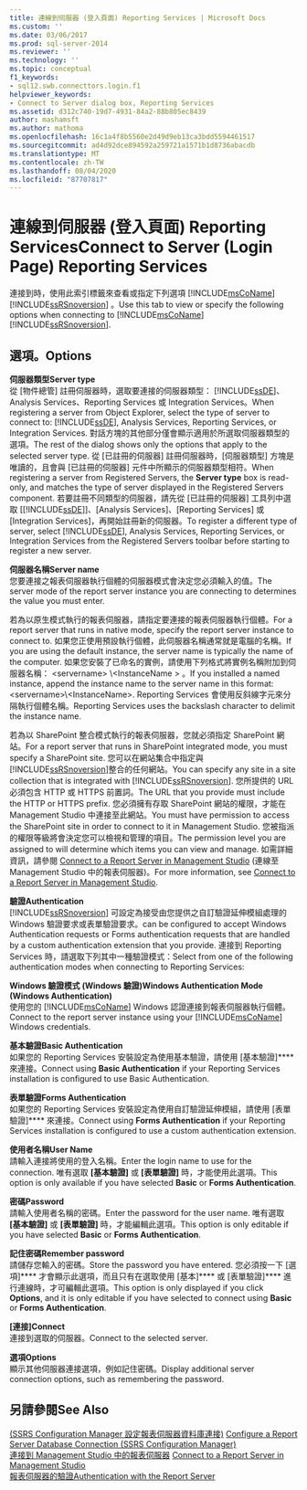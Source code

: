 ```yaml
---
title: 連線到伺服器 (登入頁面) Reporting Services | Microsoft Docs
ms.custom: ''
ms.date: 03/06/2017
ms.prod: sql-server-2014
ms.reviewer: ''
ms.technology: ''
ms.topic: conceptual
f1_keywords:
- sql12.swb.connecttors.login.f1
helpviewer_keywords:
- Connect to Server dialog box, Reporting Services
ms.assetid: d312c740-19d7-4931-84a2-88b805ec8439
author: mashamsft
ms.author: mathoma
ms.openlocfilehash: 16c1a4f8b5560e2d49d9eb13ca3bdd5594461517
ms.sourcegitcommit: ad4d92dce894592a259721a1571b1d8736abacdb
ms.translationtype: MT
ms.contentlocale: zh-TW
ms.lasthandoff: 08/04/2020
ms.locfileid: "87707817"
---
```

# <a name="connect-to-server-login-page-reporting-services"></a><span data-ttu-id="5adf6-102">連線到伺服器 (登入頁面) Reporting Services</span><span class="sxs-lookup"><span data-stu-id="5adf6-102">Connect to Server (Login Page) Reporting Services</span></span>
  <span data-ttu-id="5adf6-103">連接到時，使用此索引標籤來查看或指定下列選項 [!INCLUDE[msCoName](../includes/msconame-md.md)] [!INCLUDE[ssRSnoversion](../includes/ssrsnoversion-md.md)] 。</span><span class="sxs-lookup"><span data-stu-id="5adf6-103">Use this tab to view or specify the following options when connecting to [!INCLUDE[msCoName](../includes/msconame-md.md)] [!INCLUDE[ssRSnoversion](../includes/ssrsnoversion-md.md)].</span></span>  
  
## <a name="options"></a><span data-ttu-id="5adf6-104">選項。</span><span class="sxs-lookup"><span data-stu-id="5adf6-104">Options</span></span>  
 <span data-ttu-id="5adf6-105">**伺服器類型**</span><span class="sxs-lookup"><span data-stu-id="5adf6-105">**Server type**</span></span>  
 <span data-ttu-id="5adf6-106">從 [物件總管] 註冊伺服器時，選取要連接的伺服器類型： [!INCLUDE[ssDE](../includes/ssde-md.md)]、Analysis Services、Reporting Services 或 Integration Services。</span><span class="sxs-lookup"><span data-stu-id="5adf6-106">When registering a server from Object Explorer, select the type of server to connect to: [!INCLUDE[ssDE](../includes/ssde-md.md)], Analysis Services, Reporting Services, or Integration Services.</span></span> <span data-ttu-id="5adf6-107">對話方塊的其他部分僅會顯示適用於所選取伺服器類型的選項。</span><span class="sxs-lookup"><span data-stu-id="5adf6-107">The rest of the dialog shows only the options that apply to the selected server type.</span></span> <span data-ttu-id="5adf6-108">從 [已註冊的伺服器] 註冊伺服器時，[伺服器類型]  方塊是唯讀的，且會與 [已註冊的伺服器] 元件中所顯示的伺服器類型相符。</span><span class="sxs-lookup"><span data-stu-id="5adf6-108">When registering a server from Registered Servers, the **Server type** box is read-only, and matches the type of server displayed in the Registered Servers component.</span></span> <span data-ttu-id="5adf6-109">若要註冊不同類型的伺服器，請先從 [已註冊的伺服器] 工具列中選取 [[!INCLUDE[ssDE](../includes/ssde-md.md)]]、[Analysis Services]、[Reporting Services] 或 [Integration Services]，再開始註冊新的伺服器。</span><span class="sxs-lookup"><span data-stu-id="5adf6-109">To register a different type of server, select [!INCLUDE[ssDE](../includes/ssde-md.md)], Analysis Services, Reporting Services, or Integration Services from the Registered Servers toolbar before starting to register a new server.</span></span>  
  
 <span data-ttu-id="5adf6-110">**伺服器名稱**</span><span class="sxs-lookup"><span data-stu-id="5adf6-110">**Server name**</span></span>  
 <span data-ttu-id="5adf6-111">您要連接之報表伺服器執行個體的伺服器模式會決定您必須輸入的值。</span><span class="sxs-lookup"><span data-stu-id="5adf6-111">The server mode of the report server instance you are connecting to determines the value you must enter.</span></span>  
  
 <span data-ttu-id="5adf6-112">若為以原生模式執行的報表伺服器，請指定要連接的報表伺服器執行個體。</span><span class="sxs-lookup"><span data-stu-id="5adf6-112">For a report server that runs in native mode, specify the report server instance to connect to.</span></span> <span data-ttu-id="5adf6-113">如果您正使用預設執行個體，此伺服器名稱通常就是電腦的名稱。</span><span class="sxs-lookup"><span data-stu-id="5adf6-113">If you are using the default instance, the server name is typically the name of the computer.</span></span> <span data-ttu-id="5adf6-114">如果您安裝了已命名的實例，請使用下列格式將實例名稱附加到伺服器名稱： \<servername> \\<InstanceName \> 。</span><span class="sxs-lookup"><span data-stu-id="5adf6-114">If you installed a named instance, append the instance name to the server name in this format: \<servername>\\<InstanceName\>.</span></span> <span data-ttu-id="5adf6-115">Reporting Services 會使用反斜線字元來分隔執行個體名稱。</span><span class="sxs-lookup"><span data-stu-id="5adf6-115">Reporting Services uses the backslash character to delimit the instance name.</span></span>  
  
 <span data-ttu-id="5adf6-116">若為以 SharePoint 整合模式執行的報表伺服器，您就必須指定 SharePoint 網站。</span><span class="sxs-lookup"><span data-stu-id="5adf6-116">For a report server that runs in SharePoint integrated mode, you must specify a SharePoint site.</span></span> <span data-ttu-id="5adf6-117">您可以在網站集合中指定與 [!INCLUDE[ssRSnoversion](../includes/ssrsnoversion-md.md)]整合的任何網站。</span><span class="sxs-lookup"><span data-stu-id="5adf6-117">You can specify any site in a site collection that is integrated with [!INCLUDE[ssRSnoversion](../includes/ssrsnoversion-md.md)].</span></span> <span data-ttu-id="5adf6-118">您所提供的 URL 必須包含 HTTP 或 HTTPS 前置詞。</span><span class="sxs-lookup"><span data-stu-id="5adf6-118">The URL that you provide must include the HTTP or HTTPS prefix.</span></span> <span data-ttu-id="5adf6-119">您必須擁有存取 SharePoint 網站的權限，才能在 Management Studio 中連接至此網站。</span><span class="sxs-lookup"><span data-stu-id="5adf6-119">You must have permission to access the SharePoint site in order to connect to it in Management Studio.</span></span> <span data-ttu-id="5adf6-120">您被指派的權限等級將會決定您可以檢視和管理的項目。</span><span class="sxs-lookup"><span data-stu-id="5adf6-120">The permission level you are assigned to will determine which items you can view and manage.</span></span> <span data-ttu-id="5adf6-121">如需詳細資訊，請參閱 [Connect to a Report Server in Management Studio](../reporting-services/tools/connect-to-a-report-server-in-management-studio.md) (連線至 Management Studio 中的報表伺服器)。</span><span class="sxs-lookup"><span data-stu-id="5adf6-121">For more information, see [Connect to a Report Server in Management Studio](../reporting-services/tools/connect-to-a-report-server-in-management-studio.md).</span></span>  
  
 <span data-ttu-id="5adf6-122">**驗證**</span><span class="sxs-lookup"><span data-stu-id="5adf6-122">**Authentication**</span></span>  
 [!INCLUDE[ssRSnoversion](../includes/ssrsnoversion-md.md)] <span data-ttu-id="5adf6-123">可設定為接受由您提供之自訂驗證延伸模組處理的 Windows 驗證要求或表單驗證要求。</span><span class="sxs-lookup"><span data-stu-id="5adf6-123">can be configured to accept Windows Authentication requests or Forms authentication requests that are handled by a custom authentication extension that you provide.</span></span> <span data-ttu-id="5adf6-124">連接到 Reporting Services 時，請選取下列其中一種驗證模式：</span><span class="sxs-lookup"><span data-stu-id="5adf6-124">Select from one of the following authentication modes when connecting to Reporting Services:</span></span>  
  
 <span data-ttu-id="5adf6-125">**Windows 驗證模式 (Windows 驗證)**</span><span class="sxs-lookup"><span data-stu-id="5adf6-125">**Windows Authentication Mode (Windows Authentication)**</span></span>  
 <span data-ttu-id="5adf6-126">使用您的 [!INCLUDE[msCoName](../includes/msconame-md.md)] Windows 認證連接到報表伺服器執行個體。</span><span class="sxs-lookup"><span data-stu-id="5adf6-126">Connect to the report server instance using your [!INCLUDE[msCoName](../includes/msconame-md.md)] Windows credentials.</span></span>  
  
 <span data-ttu-id="5adf6-127">**基本驗證**</span><span class="sxs-lookup"><span data-stu-id="5adf6-127">**Basic Authentication**</span></span>  
 <span data-ttu-id="5adf6-128">如果您的 Reporting Services 安裝設定為使用基本驗證，請使用 [基本驗證]\*\*\*\* 來連接。</span><span class="sxs-lookup"><span data-stu-id="5adf6-128">Connect using **Basic Authentication** if your Reporting Services installation is configured to use Basic Authentication.</span></span>  
  
 <span data-ttu-id="5adf6-129">**表單驗證**</span><span class="sxs-lookup"><span data-stu-id="5adf6-129">**Forms Authentication**</span></span>  
 <span data-ttu-id="5adf6-130">如果您的 Reporting Services 安裝設定為使用自訂驗證延伸模組，請使用 [表單驗證]\*\*\*\* 來連接。</span><span class="sxs-lookup"><span data-stu-id="5adf6-130">Connect using **Forms Authentication** if your Reporting Services installation is configured to use a custom authentication extension.</span></span>  
  
 <span data-ttu-id="5adf6-131">**使用者名稱**</span><span class="sxs-lookup"><span data-stu-id="5adf6-131">**User Name**</span></span>  
 <span data-ttu-id="5adf6-132">請輸入連接將使用的登入名稱。</span><span class="sxs-lookup"><span data-stu-id="5adf6-132">Enter the login name to use for the connection.</span></span> <span data-ttu-id="5adf6-133">唯有選取 **[基本驗證]** 或 **[表單驗證]** 時，才能使用此選項。</span><span class="sxs-lookup"><span data-stu-id="5adf6-133">This option is only available if you have selected **Basic** or **Forms Authentication**.</span></span>  
  
 <span data-ttu-id="5adf6-134">**密碼**</span><span class="sxs-lookup"><span data-stu-id="5adf6-134">**Password**</span></span>  
 <span data-ttu-id="5adf6-135">請輸入使用者名稱的密碼。</span><span class="sxs-lookup"><span data-stu-id="5adf6-135">Enter the password for the user name.</span></span> <span data-ttu-id="5adf6-136">唯有選取 **[基本驗證]** 或 **[表單驗證]** 時，才能編輯此選項。</span><span class="sxs-lookup"><span data-stu-id="5adf6-136">This option is only editable if you have selected **Basic** or **Forms Authentication**.</span></span>  
  
 <span data-ttu-id="5adf6-137">**記住密碼**</span><span class="sxs-lookup"><span data-stu-id="5adf6-137">**Remember password**</span></span>  
 <span data-ttu-id="5adf6-138">請儲存您輸入的密碼。</span><span class="sxs-lookup"><span data-stu-id="5adf6-138">Store the password you have entered.</span></span> <span data-ttu-id="5adf6-139">您必須按一下 [選項]\*\*\*\* 才會顯示此選項，而且只有在選取使用 [基本]\*\*\*\* 或 [表單驗證]\*\*\*\* 進行連線時，才可編輯此選項。</span><span class="sxs-lookup"><span data-stu-id="5adf6-139">This option is only displayed if you click **Options**, and it is only editable if you have selected to connect using **Basic** or **Forms Authentication**.</span></span>  
  
 <span data-ttu-id="5adf6-140">**[連接]**</span><span class="sxs-lookup"><span data-stu-id="5adf6-140">**Connect**</span></span>  
 <span data-ttu-id="5adf6-141">連接到選取的伺服器。</span><span class="sxs-lookup"><span data-stu-id="5adf6-141">Connect to the selected server.</span></span>  
  
 <span data-ttu-id="5adf6-142">**選項**</span><span class="sxs-lookup"><span data-stu-id="5adf6-142">**Options**</span></span>  
 <span data-ttu-id="5adf6-143">顯示其他伺服器連接選項，例如記住密碼。</span><span class="sxs-lookup"><span data-stu-id="5adf6-143">Display additional server connection options, such as remembering the password.</span></span>  
  
## <a name="see-also"></a><span data-ttu-id="5adf6-144">另請參閱</span><span class="sxs-lookup"><span data-stu-id="5adf6-144">See Also</span></span>  
 <span data-ttu-id="5adf6-145">[&#40;SSRS Configuration Manager 設定報表伺服器資料庫連接&#41;](../../2014/sql-server/install/configure-a-report-server-database-connection-ssrs-configuration-manager.md) </span><span class="sxs-lookup"><span data-stu-id="5adf6-145">[Configure a Report Server Database Connection  &#40;SSRS Configuration Manager&#41;](../../2014/sql-server/install/configure-a-report-server-database-connection-ssrs-configuration-manager.md) </span></span>  
 <span data-ttu-id="5adf6-146">[連接到 Management Studio 中的報表伺服器](../reporting-services/tools/connect-to-a-report-server-in-management-studio.md) </span><span class="sxs-lookup"><span data-stu-id="5adf6-146">[Connect to a Report Server in Management Studio](../reporting-services/tools/connect-to-a-report-server-in-management-studio.md) </span></span>  
 [<span data-ttu-id="5adf6-147">報表伺服器的驗證</span><span class="sxs-lookup"><span data-stu-id="5adf6-147">Authentication with the Report Server</span></span>](../reporting-services/security/authentication-with-the-report-server.md)  
  
  
